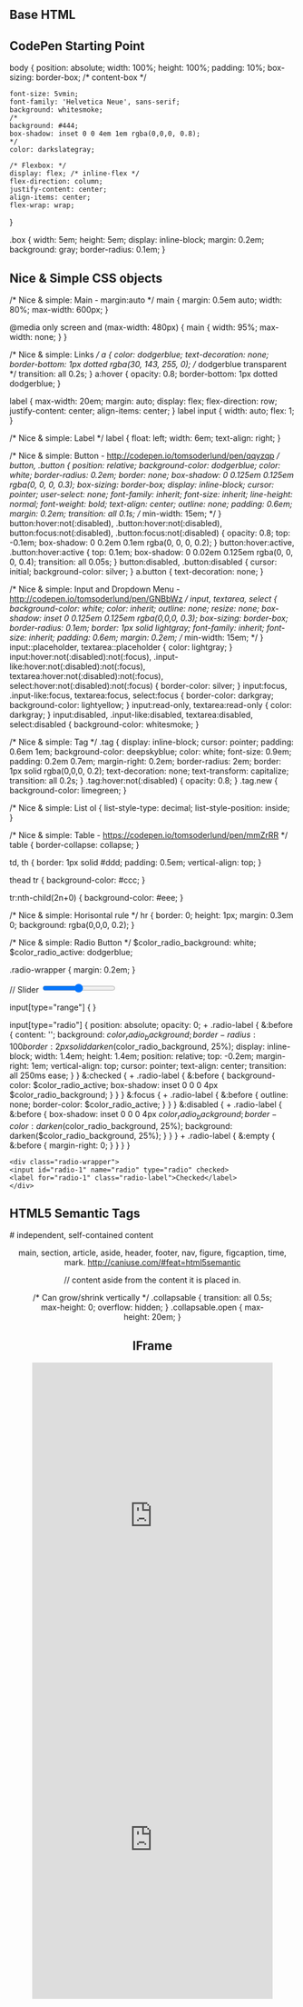 ## Base HTML

<!DOCTYPE html> 
<html lang="en-us">
<head>
<meta http-equiv="content-type" content="text/html;charset=UTF-8"/>
<title>MobileZero</title>
<meta name="description" content="description">
<meta name="keywords" content="key,word">
<meta name="viewport" content="width=device-width,initial-scale=1.0,maximum-scale=1.0,user-scalable=no">
<meta name="apple-mobile-web-app-capable" content="yes"/>
<link rel="apple-touch-icon" href="./images/apple-touch-icon.png"/>
<link rel="icon" type="image/x-icon" href="./images/favicon.ico">
<style type="text/css">
</style>
</head>
<body>
<script src="http://code.jquery.com/jquery-latest.js" type="text/javascript" charset="utf-8" async defer></script>
<script type="text/javascript">
</script>
</body>
</html>

## CodePen Starting Point

body {
	position: absolute;
	width: 100%;
	height: 100%;
	padding: 10%;
	box-sizing: border-box; /* content-box */

	font-size: 5vmin;
	font-family: 'Helvetica Neue', sans-serif;
	background: whitesmoke;
	/*
	background: #444;
	box-shadow: inset 0 0 4em 1em rgba(0,0,0, 0.8);
	*/
	color: darkslategray;

	/* Flexbox: */
	display: flex; /* inline-flex */
	flex-direction: column;
	justify-content: center;
	align-items: center;
	flex-wrap: wrap;
}

.box {
	width: 5em;
	height: 5em;
	display: inline-block;
	margin: 0.2em;
	background: gray;
	border-radius: 0.1em;
}

## Nice & Simple CSS objects

/* Nice & simple: Main - margin:auto */
main {
	margin: 0.5em auto;
	width: 80%;
	max-width: 600px;
}

@media only screen and (max-width: 480px) {
	main {
		width: 95%;
		max-width: none;
	}
}

/* Nice & simple: Links */
a {
	color: dodgerblue;
	text-decoration: none;
	border-bottom: 1px dotted rgba(30, 143, 255, 0); /* dodgerblue transparent */
	transition: all 0.2s;
}
a:hover {
	opacity: 0.8;
	border-bottom: 1px dotted dodgerblue;
}

label {
	max-width: 20em;
	margin: auto;
	display: flex;
	flex-direction: row;
	justify-content: center;
	align-items: center;
}
label input {
	width: auto;
	flex: 1;
}

/* Nice & simple: Label */
label {
	float: left;
	width: 6em;
	text-align: right;
}

/* Nice & simple: Button - http://codepen.io/tomsoderlund/pen/qqyzqp */
button,
.button {
	position: relative;
	background-color: dodgerblue;
	color: white;
	border-radius: 0.2em;
	border: none;
	box-shadow: 0 0.125em 0.125em rgba(0, 0, 0, 0.3);
	box-sizing: border-box;
	display: inline-block;
	cursor: pointer;
	user-select: none;
	font-family: inherit;
	font-size: inherit;
	line-height: normal;
	font-weight: bold;
	text-align: center;
	outline: none;
	padding: 0.6em;
	margin: 0.2em;
	transition: all 0.1s;
	/* min-width: 15em; */
}
button:hover:not(:disabled),
.button:hover:not(:disabled),
button:focus:not(:disabled),
.button:focus:not(:disabled) {
	opacity: 0.8;
	top: -0.1em;
	box-shadow: 0 0.2em 0.1em rgba(0, 0, 0, 0.2);
}
button:hover:active,
.button:hover:active {
	top: 0.1em;
	box-shadow: 0 0.02em 0.125em rgba(0, 0, 0, 0.4);
	transition: all 0.05s;
}
button:disabled,
.button:disabled {
	cursor: initial;
	background-color: silver;
}
a.button {
	text-decoration: none;
}


/* Nice & simple: Input and Dropdown Menu - http://codepen.io/tomsoderlund/pen/GNBbWz */
input,
textarea,
select {
	background-color: white;
	color: inherit;
	outline: none;
	resize: none;
	box-shadow: inset 0 0.125em 0.125em rgba(0,0,0, 0.3);
	box-sizing: border-box;
	border-radius: 0.1em;
	border: 1px solid lightgray;
	font-family: inherit;
	font-size: inherit;
	padding: 0.6em;
	margin: 0.2em;
	/* min-width: 15em; */
}
input::placeholder,
textarea::placeholder {
	color: lightgray;
}
input:hover:not(:disabled):not(:focus),
.input-like:hover:not(:disabled):not(:focus),
textarea:hover:not(:disabled):not(:focus),
select:hover:not(:disabled):not(:focus) {
	border-color: silver;
}
input:focus,
.input-like:focus,
textarea:focus,
select:focus {
	border-color: darkgray;
	background-color: lightyellow;
}
input:read-only,
textarea:read-only {
	color: darkgray;
}
input:disabled,
.input-like:disabled,
textarea:disabled,
select:disabled {
	background-color: whitesmoke;
}


/* Nice & simple: Tag */
.tag {
	display: inline-block;
	cursor: pointer;
	padding: 0.6em 1em;
	background-color: deepskyblue;
	color: white;
	font-size: 0.9em;
	padding: 0.2em 0.7em;
	margin-right: 0.2em;
	border-radius: 2em;
	border: 1px solid rgba(0,0,0, 0.2);
	text-decoration: none;
	text-transform: capitalize;
	transition: all 0.2s;
}
.tag:hover:not(:disabled) {
	opacity: 0.8;
}
.tag.new {
	background-color: limegreen;
}


/* Nice & simple: List
ol {
	list-style-type: decimal;
	list-style-position: inside;
}

/* Nice & simple: Table - https://codepen.io/tomsoderlund/pen/mmZrRR */
table {
	border-collapse: collapse;
}

td, th {
	border: 1px solid #ddd;
	padding: 0.5em;
	vertical-align: top;
}

thead tr {
	background-color: #ccc;
}

tr:nth-child(2n+0) {
	background-color: #eee;
}


/* Nice & simple: Horisontal rule */
hr {
	border: 0;
	height: 1px;
	margin: 0.3em 0;
	background: rgba(0,0,0, 0.2);
}




/* Nice & simple: Radio Button */
$color_radio_background: white;
$color_radio_active: dodgerblue;

.radio-wrapper {
	margin: 0.2em;
}

// Slider
<input type="range" id="hue" min="0" max="360"/>

input[type="range"] {
}

input[type="radio"] {
	position: absolute;
	opacity: 0;
	+ .radio-label {
	&:before {
		content: '';
		background: $color_radio_background;
		border-radius: 100%;
		border: 2px solid darken($color_radio_background, 25%);
		display: inline-block;
		width: 1.4em;
		height: 1.4em;
		position: relative;
		top: -0.2em;
		margin-right: 1em; 
		vertical-align: top;
		cursor: pointer;
		text-align: center;
		transition: all 250ms ease;
	}
	}
	&:checked {
	+ .radio-label {
		&:before {
		background-color: $color_radio_active;
		box-shadow: inset 0 0 0 4px $color_radio_background;
		}
	}
	}
	&:focus {
	+ .radio-label {
		&:before {
		outline: none;
		border-color: $color_radio_active;
		}
	}
	}
	&:disabled {
	+ .radio-label {
		&:before {
		box-shadow: inset 0 0 0 4px $color_radio_background;
		border-color: darken($color_radio_background, 25%);
		background: darken($color_radio_background, 25%);
		}
	}
	}
	+ .radio-label {
	&:empty {
		&:before {
		margin-right: 0;
		}
	}
	}
}

	<div class="radio-wrapper">
	<input id="radio-1" name="radio" type="radio" checked>
	<label for="radio-1" class="radio-label">Checked</label>
	</div>


## HTML5 Semantic Tags

<main>
<nav>
<section>
<article> # independent, self-contained content
<header>
<footer>

main, section, article, aside, header, footer, nav, figure, figcaption, time, mark.
http://caniuse.com/#feat=html5semantic

<aside> // content aside from the content it is placed in.

<figure>
<figcaption>


/* Can grow/shrink vertically */
.collapsable {
	transition: all 0.5s;
	max-height: 0;
	overflow: hidden;
}
.collapsable.open {
	max-height: 20em;
}


## IFrame

<iframe src="https://renderer-production-weld.freetls.fastly.net/embed/-LG0SMxKSC6BzBcXD8r7?width=1000&dpr=2" width="100%" height="100%" frameborder="0" style="height: 560px;"></iframe>
<iframe src="https://www.weld.io/comviq-hero-test/" width="100%" height="100%" frameborder="0" style="height: 560px;"></iframe>
<iframe src="about:blank" width="100%" height="100%" frameborder="0" style="height: 560px;"></iframe>


## TEXT AND LINKS

<h1>Heading 1</h1>
<p>Lorem ipsum dolor sit amet, consectetuer adipiscing elit.</p>
<h2>Heading 2</h2>
<p>Lorem ipsum dolor sit amet, <a href="#">consectetuer adipiscing</a> elit.</p>
<h3>Heading 3</h3>
<p>Lorem ipsum dolor sit amet, consectetuer adipiscing elit.</p>


## FORMS

<form name="MyForm" method="post" action="" onSubmit="updateView(this);">
<p>Search discussion topics: <input type="text" name="searchtext" value="" class="formfield" size="15"> 
<input name="searchButton" value="Search" type="button" class="formbutton"></p>
</form>

<fieldset></fieldset>


## FORM FIELDS

http://www.w3schools.com/html/html_forms.asp


Text: <input type="text" name="searchtext" value="" class="formfield" size="15">
		<textarea name="searchtext" class="formfieldsmall" cols="35" rows="2">value</textarea>

Radio:
<input type="radio" name="sex" value="male" checked>
<input type="radio" name="gender" value="female"/> Female

Checkbox:
<input type="checkbox" name="vehicle" value="Bike">

Button:
<button>Button</button>
<input type="button" name="searchButton" value="Search" class="formbutton">

Select:

<select>
	<option value="sam">Sam Lowry</option>
	<option value="harry" selected>Harry Tuttle</option>
	<option value="ida">Ida Lowry</option>
</select>

Hidden: <input type="hidden" name="hiddenVar" value="value">


## TABLES

<table>
	<thead>
		<tr>
			<th>Month</th>
			<th>Savings</th>
		</tr>
	</thead>
	<tbody>
		<tr>
			<td>January</td>
			<td>$100</td>
		</tr>
		<tr>
			<td>February</td>
			<td>$80</td>
		</tr>
	</tbody>
	<tfoot>
		<tr>
			<td>Sum</td>
			<td>$180</td>
		</tr>
	</tfoot>
</table>

## Meta Tags

### Icons

<link rel="shortcut icon" type="image/vnd.microsoft.icon" href="http://www.google.com/images/spreadsheets/favicon.ico"/>

### RSS Feeds

<link rel="alternate" type="application/rss+xml" title="Smashing Magazine Full RSS Feed" href="http://www.smashingmagazine.com/feed/"/>


# CSS

Reset:

https://meyerweb.com/eric/tools/css/reset/

Flexbox

.flex-parent {
	display: flex;
	flex-direction: row; /* DIRECTION: "column" -> create rows */
	justify-content: space-between; /* PRIMARY AXIS: flex-start (default) / flex-end / center / space-between / space-around */	
	align-items: center; /* SECONDARY AXIS: stretch (default) / flex-start / flex-end / center / baseline */
	flex-wrap: wrap; /* Wrap to columns, set child width e.g. 33.33% */

	.flex-child {
		display: flex;
		flex: 0 1 auto; /* flex-grow (flex-shrink flex-basis), default 0 1 auto */
		justify-content: center;
		align-items: center;
	}
}



Search Results
Viewport units: vw, vh, vmin, vmax - Web Design Weekly


/* 

Special Effects in CSS

http://www.1stwebdesigner.com/css/advanced-css-text-effects-web-typography-tips/

*/

margin: vertical horizontal
margin: top right bottom left (TRBL - TuRBuLence, or clockwise from top)

// hls, hsl, hsv

/* Hue 0-360¹, Saturation 0-100%, Lightness 0-100%, Alpha 0-1.
	 ¹Red=0, Green=120, Blue=240. */
hsl(360, 100%, 50%);
hsla(360, 100%, 50%, 0.4);
hsla(0,0,0, 0.4);
/* Red, Green, Blue */
rgb(0,0,0);
rgba(0,0,0, 0.3)

### CSS Selectors

`>` = child
`*` = grandchild or later
`+` = adjacent sibling
`~` = general sibling

div:nth-child(4n+1) {
}


/* Universal */
* {
	margin: 0px;
	padding: 0px;
}

// Typography

	font: 30px/300px Helvetica, Arial, sans-serif;

/* Force box sizing box model. Default is 'content-box'. */
.new_box_model {
	-webkit-box-sizing: border-box; /* Safari/Chrome, other WebKit */
	-moz-box-sizing: border-box;    /* Firefox, other Gecko */
	box-sizing: border-box;         /* Opera/IE 8+ */
}

/* Uppercase */
.fx_uppercase {
	text-transform: uppercase;
}

/* Text Shadow */
.fx_text_shadow {
	color: #222;
	text-shadow: 0px 2px 3px #555; /* X Y Blur Color */
	filter: dropshadow(color=#555, offX=0, offY=2); /* for IE */
}

/* Box Shadow */
.shaded_box {
	box-shadow: 0 1px 5px rgba(0,0,0, 0.4);
	box-shadow: 1px 2px 3px #555; /* X Y Blur Color */
	-webkit-box-shadow: 1px 2px 3px #555; /* X Y Blur Color */
	-moz-box-shadow: 1px 2px 3px #555;
}

/* Inset Shadow */
.inset_shaded_box {
	box-shadow: inset 1px 2px 3px #555; /* X Y Blur Color */
	-webkit-box-shadow: inset 1px 2px 3px #555; /* X Y Blur Color */
	-moz-box-shadow: inset 1px 2px 3px #555;
}

/* Embossing with border */
.embossed_box {
	border: 2px solid #d3e8fc; /* Lighter shade */
	border-top-color: #4b84b7;
	border-left-color: #4b84b7;
}

/* Text Embossed */
.fx_text_embossed {
	font-weight: bold;
	color: #808080;
	text-shadow: #fff 0px 1px 0, #000 0 -1px 0; /* X Y Blur Color */
}

/* Text "Outlined" */
.fx_text_outlined {
	color: #222;
	text-shadow: -1px 0 #00F, 0 1px #00F, 1px 0 #00F, 0 -1px #00F;
}

/* Opacity/Transparency */
.fx_transparent {
		background-color: black;
	opacity:0.6; /* CSS3 standard */
	filter:alpha(opacity=60); /* for IE */
}

.fx_transparent_background {
	background-color: rgb(255,0,0); /* fallback */
	background-color: rgba(255,0,0,0.5);
}

.fx_blurred {
	filter: blur(10px);
	-webkit-filter: blur(10px);
}

/* Linear gradient: http://colorzilla.com/gradient-editor/#ff3232+0,ffffff+100 */
/*   change 'to bottom' to '45deg' for angle */
.fx_gradient_linear {
	background: #ff3232; /* Old browsers */
	background: -moz-linear-gradient(top,  #ff3232 0%, #ffffff 100%); /* FF3.6-15 */
	background: -webkit-linear-gradient(top,  #ff3232 0%, #ffffff 100%); /* Chrome10-25,Safari5.1-6 */
	background: linear-gradient(to bottom,  #ff3232 0%, #ffffff 100%); /* W3C, IE10+, FF16+, Chrome26+, Opera12+, Safari7+ */
	filter: progid:DXImageTransform.Microsoft.gradient( startColorstr='#ff3232', endColorstr='#ffffff',GradientType=0 ); /* IE6-9 */
}

/* Circular gradient: http://colorzilla.com/gradient-editor/#ff3232+0,ffffff+100 */
.fx_gradient_radial {
	background: #ff3232; /* Old browsers */
	background: -moz-radial-gradient(center, ellipse cover,  #ff3232 0%, #ffffff 100%); /* FF3.6-15 */
	background: -webkit-radial-gradient(center, ellipse cover,  #ff3232 0%, #ffffff 100%); /* Chrome10-25,Safari5.1-6 */
	background: radial-gradient(ellipse at center,  #ff3232 0%, #ffffff 100%); /* W3C, IE10+, FF16+, Chrome26+, Opera12+, Safari7+ */
	filter: progid:DXImageTransform.Microsoft.gradient( startColorstr='#ff3232', endColorstr='#ffffff',GradientType=1 ); /* IE6-9 fallback on horizontal gradient */
}

// Rainbow
background: linear-gradient(to right, red, yellow, lime, cyan, blue, magenta, red);
background: linear-gradient(to right, hsl(0,100,50), hsl(45,100,50), hsl(90,100,50), hsl(135,100,50), hsl(180,100,50), hsl(225,100,50), hsl(270,100,50), hsl(315,100,50), hsl(360,100,50));

/* Rounded Box with Shadows */
.rounded_box {
	width: 500px; margin: 0 auto; background: #222; padding: 20px;
	font-size: 22px; color: #555; text-shadow: 0px 2px 3px #171717;
	
	border-radius: 10px;
	-webkit-border-radius: 10px;
	-moz-border-radius: 10px;
	
	-webkit-box-shadow: 1px 2px 3px #555; /* X Y Blur Color */
	-moz-box-shadow: 1px 2px 3px #555;
}

/* One rounded corner */
.rounded_corner {
	border-bottom-left-radius: 8px;	
}

/* Text with gradient/image */
h1 {
	font: bold 330%/100% "Lucida Grande";
	position: relative;
	color: #464646;
}

h1 span {
	background: url(gradient.png) repeat-x;
	position: absolute;
	display: block;
	width: 100%;
	height: 31px;
}

.keyboard-button {
	color: #999;
	border: 3px solid #999 !important;
	border-radius: 8px;
	padding: 0px 8px 0px 8px;
}

## Select text

	user-select: none;
	word-wrap: break-word;

## Transform

	transform: translate(x,y);
	transform: translate3d(x,y,z);
	transform: translateX(x);
	transform: translateY(y);
	transform: translateZ(z);
	transform: scale(x,y);
	transform: scale3d(x,y,z);
	transform: scaleX(x);
	transform: scaleY(y);
	transform: scaleZ(z);
	transform: rotate(angle);
	transform: rotate3d(x,y,z,angle);
	transform: rotateX(angle);
	transform: rotateY(angle);
	transform: rotateZ(angle);
	transform: skew(x-angle,y-angle);
	transform: skewX(angle);
	transform: skewY(angle);
	transform: matrix(n,n,n,n,n,n);
	transform: matrix3d(n,n,n,n,n,n,n,n,n,n,n,n,n,n,n,n);
	transform: perspective(n); // doesn’t affect the element itself, but affects the transforms of descendent elements' 3D transforms, allowing them all to have a consistent depth perspective.


## Animation: Transitions (`transition`)

	.box {
		border-style: solid;
		border-width: 1px;
		display: block;
		width: 100px;
		height: 100px;
		background-color: #0000FF;
		/* transition: <property> <duration> <timing-function> <delay>; */
		transition: width 2s, height 2s, background-color 2s, transform 2s;
	}
	.box:hover {
		background-color: #FFCCCC;
		width: 200px;
		height: 200px;
		transform: rotate(180deg);
	}

	div {
		transition-property: opacity, left, top, height; /* all */
		transition-duration: 3s, 5s;
		transition-delay: 1s
		transition-timing-function: linear|ease|ease-in|ease-out|ease-in-out|step-start|step-end|steps(int,start|end)|cubic-bezier(n,n,n,n)|initial|inherit;
	}

## Animation: Keyframes (`animation`)

	.pulsate {
		/*         name              dur delay repetitions*/
		animation: animation-pulsate 10s 5s infinite;
	}

	@keyframes animation-pulsate {
		from {
			background-color: rgba(255,255,255, 0);
		}
		to {
			background-color: rgba(255,255,255, 0);
		}
	}

	@keyframes animation-pulsate {
		0% {
			background-color: rgba(255,255,255, 0);
		}
		50% {
			background-color: rgba(255,255,255, 1);
		}
		100% {
			background-color: rgba(255,255,255, 0);
		}
	}

	#box {
		animation-name: resize;
		animation-duration: 1s;
		animation-iteration-count: 4;
		animation-direction: alternate;
		animation-timing-function: ease-in-out;
	}

	div {
		animation-name: example;
		animation-duration: 5s;
		animation-timing-function: linear|ease|ease-in|ease-out|ease-in-out|step-start|step-end|steps(int,start|end)|cubic-bezier(n,n,n,n)|initial|inherit;
		animation-delay: 2s;
		animation-iteration-count: infinite;
		animation-direction: normal|reverse|alternate|alternate-reverse
		/* Extra */
		animation-play-state: running|paused
		animation-fill-mode: Specifies a style for the element when the animation is not playing
	}

	div {
		animation: example 5s linear 2s infinite alternate;
	}

## Responsive

	@media only screen and (max-width: 480px) {
	}

	@media (max-width: 904px) and (min-width: 544px) {
		#rectangle-84 .apply-styles {
			background-color: #47E2A1;
		}
	}

## Pseudo classes

:active
:any-link 
:blank 
:checked
:current 
:default
:defined
:dir() 
:disabled
:drop 
:empty
:enabled
:first
:first-child
:first-of-type
:focus
:focus-visible
:focus-within
:fullscreen 
:future 
:has() 
:host
:host()
:host-context() 
:hover
:in-range
:indeterminate
:invalid
:lang()
:last-child
:last-of-type
:left
:link
:local-link 
:matches() 
:not()
:nth-child()
:nth-col() 
:nth-last-child()
:nth-last-col() 
:nth-last-of-type()
:nth-of-type()
:only-child
:only-of-type
:optional
:out-of-range
:past 
:placeholder-shown 
:read-only
:read-write
:required
:right
:root
:scope
:target
:target-within 
:user-invalid 
:valid
:visited



/* --------- Retina Images --------- */

Either: IMG tag or element with background image.

<div class="photo"></div>

.photo {
		background-image: url(Retina-image-800x600-2x.png);
		background-size: 400px 300px;
		background-repeat: no-repeat;
		display: block;
		width: 400px;
		height: 300px;
}


/* CSS for devices with normal screens */
.icons {
		background-image: url(icon-sprite.png);
		background-repeat: no-repeat;
}

/* CSS for high-resolution devices */
@media only screen and (-Webkit-min-device-pixel-ratio: 1.5),
only screen and (-moz-min-device-pixel-ratio: 1.5),
only screen and (-o-min-device-pixel-ratio: 3/2),
only screen and (min-device-pixel-ratio: 1.5) {
		.icons {
				background-image: url(icon-sprite-2x.png);
				background-size: 200px 100px;
				background-repeat: no-repeat;
		}
}


/* --------- Other --------- */


/* 

HTML:

<h1><span></span>CSS Gradient Text</h1>


IE6 fix:

<!--[if lt IE 7]>

<style>
h1 span {
	background: none;
	filter: progid:DXImageTransform.Microsoft.AlphaImageLoader(src='gradient.png', sizingMethod='scale');
}
</style>

<![endif]-->

*/

<code>

code {
	font-family: Inconsolata, Monaco, Menlo, Courier, monospace;
	font-size: 16px;
	color: gray;
}


## CSS Colors / colors / COLORS

http://www.crockford.com/wrrrld/color.html
http://www.quackit.com/css/css_color_codes.cfm

Favorites:

slategray (blueish)
darkslategray (blueish)
dodgerblue

white
whitesmoke
lightgray
silver
darkgray
gray
dimgray
black

Blue: dodgerblue, deepskyblue
Green: greenyellow - lime/limegreen
Orange: darkorange
Purple: slateblue
Red/Pink: deeppink
Red: tomato
Yellow: lemonchiffon, or gold

Special:

transparent


Weld

$weld_cyan: #6ec8dc;
$weld_cyan_light: #acdde9;
$weld_cyan_dark: #327a8c;
$weld_green: #47e2a1;
$weld_yellow: #fffa46;
$weld_red: #f86060;
$weld_red_light: #faafae;
$weld_orange: #ff8316;
$weld_blue: #015593;
$weld_purple: #be59a0;


White:

white	FFFFFF
snow	FFFAFA
honeydew	F0FFF0
mintcream	F5FFFA
azure	F0FFFF
aliceblue	F0F8FF
ghostwhite	F8F8FF
whitesmoke	F5F5F5
seashell	FFF5EE
beige	F5F5DC
oldlace	FDF5E6
floralwhite	FFFAF0
ivory	FFFFF0
antiquewhite	FAEBD7
linen	FAF0E6
lavenderblush	FFF0F5
mistyrose	FFE4E1

Grey:

gainsboro	DCDCDC
lightgray	D3D3D3
silver	C0C0C0
darkgray	A9A9A9
gray	808080
lightslategray	778899
slategray	708090
dimgray	696969
darkslategray	2F4F4F
black	000000

Red:

indianred	CD5C5C
lightcoral	F08080
salmon	FA8072
darksalmon	E9967A
lightsalmon	FFA07A
crimson	DC143C
red	FF0000
firebrick	B22222
darkred	8B0000

Pink:

pink	FFC0CB
lightpink	FFB6C1
hotpink	FF69B4
deeppink	FF1493
mediumvioletred	C71585
palevioletred	DB7093

Orange:

lightsalmon	FFA07A
coral	FF7F50
tomato	FF6347
orangered	FF4500
darkorange	FF8C00
orange	FFA500

Yellow:

gold	FFD700
yellow	FFFF00
lightyellow	FFFFE0
lemonchiffon	FFFACD
lightgoldenrodyellow	FAFAD2
papayawhip	FFEFD5
moccasin	FFE4B5
peachpuff	FFDAB9
palegoldenrod	EEE8AA
khaki	F0E68C
darkkhaki	BDB76B

Purple:

lavender	E6E6FA
thistle	D8BFD8
plum	DDA0DD
violet	EE82EE
orchid	DA70D6
fuchsia	FF00FF
magenta	FF00FF
mediumorchid	BA55D3
mediumpurple	9370DB
amethyst	9966CC
blueviolet	8A2BE2
darkviolet	9400D3
darkorchid	9932CC
darkmagenta	8B008B
purple	800080
indigo	4B0082
slateblue	6A5ACD
darkslateblue	483D8B
mediumslateblue	7B68EE

Green:

greenyellow	ADFF2F
chartreuse	7FFF00
lawngreen	7CFC00
lime	00FF00
limegreen	32CD32
palegreen	98FB98
lightgreen	90EE90
mediumspringgreen	00FA9A
springgreen	00FF7F
mediumseagreen	3CB371
seagreen	2E8B57
forestgreen	228B22
green	008000
darkgreen	006400
yellowgreen	9ACD32
olivedrab	6B8E23
olive	808000
darkolivegreen	556B2F
mediumaquamarine	66CDAA
darkseagreen	8FBC8F
lightseagreen	20B2AA
darkcyan	008B8B
teal	008080

Blue:

aqua	00FFFF
cyan	00FFFF
lightcyan	E0FFFF
paleturquoise	AFEEEE
aquamarine	7FFFD4
turquoise	40E0D0
mediumturquoise	48D1CC
darkturquoise	00CED1
cadetblue	5F9EA0
steelblue	4682B4
lightsteelblue	B0C4DE
powderblue	B0E0E6
lightblue	ADD8E6
skyblue	87CEEB
lightskyblue	87CEFA
deepskyblue	00BFFF
dodgerblue	1E90FF
cornflowerblue	6495ED
mediumslateblue	7B68EE
royalblue	4169E1
blue	0000FF
mediumblue	0000CD
darkblue	00008B
navy	000080
midnightblue	191970

Brown:

cornsilk	FFF8DC
blanchedalmond	FFEBCD
bisque	FFE4C4
navajowhite	FFDEAD
wheat	F5DEB3
burlywood	DEB887
tan	D2B48C
rosybrown	BC8F8F
sandybrown	F4A460
goldenrod	DAA520
darkgoldenrod	B8860B
peru	CD853F
chocolate	D2691E
saddlebrown	8B4513
sienna	A0522D
brown	A52A2A
maroon	800000


# SCSS/SASS/Compass

$weld_transition_fast: all 0.125s;

http://compass-style.org/reference/compass/helpers/colors/

tint($weld_cyan, 15%); // make bright
shade($weld_gray_30, 20%); // make dark
mix($color1, $color2, 25%); // 25% of $color1

scale-saturation($weld_content_button_blue, 50%);

top: ($weld_toolbar_height + 10px);
width: calc(100% - #{$compass_variable}); /* Note: #{} for inline calc() */

https://www.sitepoint.com/sass-basics-control-directives-expressions/

@mixin test($condition) {
	$color: if($condition, blue, red);
	color:$color
}

.firstClass {
	@include test(true);
}


# Unicode characters

(also ::after)

.container::before {
	content: '\2714';
}

✖ 2716
✔ 2714
❗2757

http://www.fileformat.info/info/unicode/char/2714/index.htm


# SVG

<g>, <use>, <defs> and <symbol>


# HTTP Error codes

100 Continue
101 Switching Protocols
102 Processing (WebDAV; RFC 2518)
200 OK
201 Created
202 Accepted
203 Non-Authoritative Information (since HTTP/1.1)
204 No Content
205 Reset Content
206 Partial Content (RFC 7233)
207 Multi-Status (WebDAV; RFC 4918)
208 Already Reported (WebDAV; RFC 5842)
226 IM Used (RFC 3229)
2xx Success
300 Multiple Choices
301 Moved Permanently
302 Found
303 See Other (since HTTP/1.1)
304 Not Modified (RFC 7232)
305 Use Proxy (since HTTP/1.1)
306 Switch Proxy
307 Temporary Redirect (since HTTP/1.1)
308 Permanent Redirect (RFC 7538)
3xx Redirection
400 Bad Request
401 Unauthorized (RFC 7235)
402 Payment Required
403 Forbidden
404 Not Found
405 Method Not Allowed
406 Not Acceptable
407 Proxy Authentication Required (RFC 7235)
408 Request Timeout
409 Conflict
410 Gone
411 Length Required
412 Precondition Failed (RFC 7232)
413 Payload Too Large (RFC 7231)
414 URI Too Long (RFC 7231)
415 Unsupported Media Type
416 Range Not Satisfiable (RFC 7233)
417 Expectation Failed
418 I'm a teapot (RFC 2324)
421 Misdirected Request (RFC 7540)
422 Unprocessable Entity (WebDAV; RFC 4918)
423 Locked (WebDAV; RFC 4918)
424 Failed Dependency (WebDAV; RFC 4918)
426 Upgrade Required
428 Precondition Required (RFC 6585)
429 Too Many Requests (RFC 6585)
431 Request Header Fields Too Large (RFC 6585)
451 Unavailable For Legal Reasons (Internet draft)
4xx Client Error
500 Internal Server Error
501 Not Implemented
502 Bad Gateway
503 Service Unavailable
504 Gateway Timeout
505 HTTP Version Not Supported
506 Variant Also Negotiates (RFC 2295)
507 Insufficient Storage (WebDAV; RFC 4918)
508 Loop Detected (WebDAV; RFC 5842)
510 Not Extended (RFC 2774)
511 Network Authentication Required (RFC 6585)
5xx Server Error
